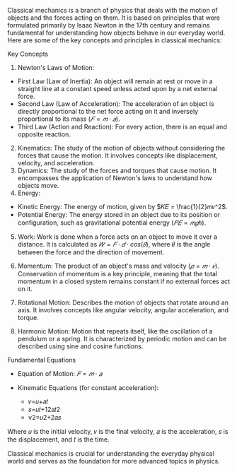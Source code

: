 Classical mechanics is a branch of physics that deals with the motion of objects and the forces acting on them. It is based on principles that were formulated primarily by Isaac Newton in the 17th century and remains fundamental for understanding how objects behave in our everyday world. Here are some of the key concepts and principles in classical mechanics:

Key Concepts
1. Newton's Laws of Motion:
- First Law (Law of Inertia): An object will remain at rest or move in a straight line at 
  a constant speed unless acted upon by a net external force.
- Second Law (Law of Acceleration): The acceleration of an object is directly proportional 
  to the net force acting on it and inversely proportional to its mass ($𝐹=𝑚⋅𝑎$).
- Third Law (Action and Reaction): For every action, there is an equal and opposite 
  reaction.
2. Kinematics: The study of the motion of objects without considering the forces that 
  cause the motion. It involves concepts like displacement, velocity, and acceleration.
3. Dynamics: The study of the forces and torques that cause motion. It encompasses the 
   application of Newton's laws to understand how objects move.
4. Energy:
- Kinetic Energy: The energy of motion, given by $𝐾𝐸 = \frac{1}{2}𝑚𝑣^2$.
- Potential Energy: The energy stored in an object due to its position or configuration, 
  such as gravitational potential energy ($𝑃𝐸=𝑚𝑔ℎ$).

5. Work: Work is done when a force acts on an object to move it over a distance. It is 
   calculated as $𝑊=𝐹⋅𝑑⋅cos(𝜃)$, where 𝜃 is the angle between the force and the direction
   of movement.

7. Momentum: The product of an object's mass and velocity ($𝑝=𝑚⋅𝑣$). Conservation of momentum is a key principle, meaning that the total momentum in a closed 
system remains constant if no external forces act on it.

8. Rotational Motion: Describes the motion of objects that rotate around an axis. It involves concepts like angular velocity, angular acceleration, and torque.

9. Harmonic Motion: Motion that repeats itself, like the oscillation of a pendulum or a 
   spring. It is characterized by periodic motion and can be described using sine and 
   cosine functions.

Fundamental Equations
- Equation of Motion:  $𝐹=𝑚⋅𝑎$

- Kinematic Equations (for constant acceleration):

  - 𝑣=𝑢+𝑎𝑡
  - 𝑠=𝑢𝑡+12𝑎𝑡2
  - v2=𝑢2+2𝑎𝑠

Where 
𝑢
 is the initial velocity, 
𝑣
 is the final velocity, 
𝑎
 is the acceleration, 
𝑠
 is the displacement, and 
𝑡
 is the time.

Classical mechanics is crucial for understanding the everyday physical world and serves as the foundation for more advanced topics in physics.
